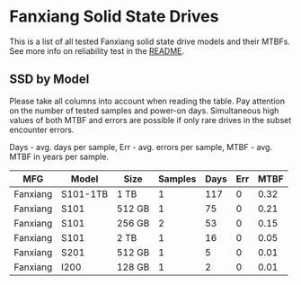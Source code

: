 Fanxiang Solid State Drives
===========================

This is a list of all tested Fanxiang solid state drive models and their MTBFs. See
more info on reliability test in the [README](https://github.com/linuxhw/SMART).

SSD by Model
------------

Please take all columns into account when reading the table. Pay attention on the
number of tested samples and power-on days. Simultaneous high values of both MTBF
and errors are possible if only rare drives in the subset encounter errors.

Days - avg. days per sample,
Err  - avg. errors per sample,
MTBF - avg. MTBF in years per sample.

| MFG       | Model              | Size   | Samples | Days  | Err   | MTBF |
|-----------|--------------------|--------|---------|-------|-------|------|
| Fanxiang  | S101-1TB           | 1 TB   | 1       | 117   | 0     | 0.32   |
| Fanxiang  | S101               | 512 GB | 1       | 75    | 0     | 0.21   |
| Fanxiang  | S101               | 256 GB | 2       | 53    | 0     | 0.15   |
| Fanxiang  | S101               | 2 TB   | 1       | 16    | 0     | 0.05   |
| Fanxiang  | S201               | 512 GB | 1       | 5     | 0     | 0.01   |
| Fanxiang  | I200               | 128 GB | 1       | 2     | 0     | 0.01   |
